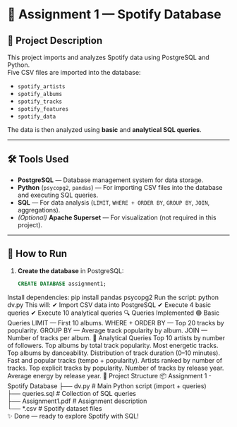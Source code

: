 # 🎵 Assignment 1 — Spotify Database  

## 📌 Project Description  
This project imports and analyzes Spotify data using PostgreSQL and Python.  
Five CSV files are imported into the database:  

- `spotify_artists`  
- `spotify_albums`  
- `spotify_tracks`  
- `spotify_features`  
- `spotify_data`  

The data is then analyzed using **basic** and **analytical SQL queries**.  

---

## 🛠 Tools Used  
- **PostgreSQL** — Database management system for data storage.  
- **Python** (`psycopg2`, `pandas`) — For importing CSV files into the database and executing SQL queries.  
- **SQL** — For data analysis (`LIMIT`, `WHERE + ORDER BY`, `GROUP BY`, `JOIN`, aggregations).  
- *(Optional)* **Apache Superset** — For visualization (not required in this project).  

---

## 🚀 How to Run  

1. **Create the database** in PostgreSQL:  
   ```sql
   CREATE DATABASE assignment1;
Install dependencies:
pip install pandas psycopg2
Run the script:
python dv.py
This will:
✔ Import CSV data into PostgreSQL
✔ Execute 4 basic queries
✔ Execute 10 analytical queries
🔍 Queries Implemented
🟢 Basic Queries
LIMIT — First 10 albums.
WHERE + ORDER BY — Top 20 tracks by popularity.
GROUP BY — Average track popularity by album.
JOIN — Number of tracks per album.
🔵 Analytical Queries
Top 10 artists by number of followers.
Top albums by total track popularity.
Most energetic tracks.
Top albums by danceability.
Distribution of track duration (0–10 minutes).
Fast and popular tracks (tempo + popularity).
Artists ranked by number of tracks.
Top explicit tracks by popularity.
Number of tracks by release year.
Average energy by release year.
📂 Project Structure
📦 Assignment 1 - Spotify Database
├── dv.py            # Main Python script (import + queries)  
├── queries.sql      # Collection of SQL queries  
├── Assignment1.pdf  # Assignment description  
└── *.csv            # Spotify dataset files  
✨ Done — ready to explore Spotify with SQL!


